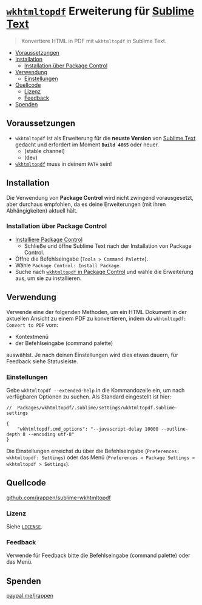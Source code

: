 # [`wkhtmltopdf`](http://wkhtmltopdf.org/downloads.html) Erweiterung für [Sublime Text](https://www.sublimetext.com)

> Konvertiere HTML in PDF mit `wkhtmltopdf` in Sublime Text.

* [Voraussetzungen](#voraussetzungen)
* [Installation](#installation)
    * [Installation über Package Control](#installation-über-package-control)
* [Verwendung](#verwendung)
    * [Einstellungen](#einstellungen)
* [Quellcode](#quellcode)
    * [Lizenz](#lizenz)
    * [Feedback](#feedback)
* [Spenden](#spenden)

## Voraussetzungen

* `wkhtmltopdf` ist als Erweiterung für die **neuste Version** von [Sublime Text](https://www.sublimetext.com) gedacht und erfordert im Moment **`Build 4065`** oder neuer.
    * (stable channel)
    * (dev)
* [`wkhtmltopdf`](http://wkhtmltopdf.org/downloads.html) muss in deinem `PATH` sein!

## Installation

Die Verwendung von **Package Control** wird nicht zwingend vorausgesetzt, aber durchaus empfohlen, da es deine Erweiterungen (mit ihren Abhängigkeiten) aktuell hält.

### Installation über Package Control

* [Installiere Package Control](https://packagecontrol.io/installation)
    * Schließe und öffne Sublime Text nach der Installation von Package Control.
* Öffne die Befehlseingabe (`Tools > Command Palette`).
* Wähle `Package Control: Install Package`.
* Suche nach [`wkhtmltopdf` in Package Control](https://packagecontrol.io/packages/wkhtmltopdf) und wähle die Erweiterung aus, um sie zu installieren.

## Verwendung

Verwende eine der folgenden Methoden, um ein HTML Dokument in der aktuellen Ansicht zu einem PDF zu konvertieren, indem du `wkhtmltopdf: Convert to PDF` vom:

* Kontextmenü
* der Befehlseingabe (command palette)

auswählst. Je nach deinen Einstellungen wird dies etwas dauern, für Feedback siehe Statusleiste.

### Einstellungen

Gebe `wkhtmltopdf --extended-help` in die Kommandozeile ein, um nach verfügbaren Optionen zu suchen. Als Standard eingestellt ist hier:

```jsonc
//  Packages/wkhtmltopdf/.sublime/settings/wkhtmltopdf.sublime-settings

{
    "wkhtmltopdf.cmd_options": "--javascript-delay 10000 --outline-depth 8 --encoding utf-8"
}
```

Die Einstellungen erreichst du über die Befehlseingabe (`Preferences: wkhtmltopdf: Settings`) oder das Menü (`Preferences > Package Settings > wkhtmltopdf > Settings`).

## Quellcode

[github.com/jrappen/sublime-wkhtmltopdf](https://www.github.com/jrappen/sublime-wkhtmltopdf)

### Lizenz

Siehe [`LICENSE`](https://github.com/jrappen/sublime-wkhtmltopdf/blob/master/LICENSE).

### Feedback

Verwende für Feedback bitte die Befehlseingabe (command palette) oder das Menü.

## Spenden

[paypal.me/jrappen](https://www.paypal.me/jrappen)
